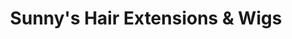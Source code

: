 ---
title: "Sunny's Hair Extensions & Wigs"
url: /mesa/sunnys-hair-extensions-and-wigs/
shop: hairdresser supply
---